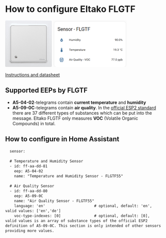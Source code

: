 # How to configure Eltako FLGTF

<img src="./FLGTF55-wg.jpg" height="150">
<img src="./FLGTF-HA-View.png" height="150">

[Instructions and datasheet](https://www.eltako.com/fileadmin/downloads/en/_bedienung/FLGTF55_30055520-2_gb.pdf)

## Supported EEPs by FLGTF
* **A5-04-02**-telegrams contain **current temperature** and **humidity**
* **A5-09-0C**-telegrams contain **air quality**. In the [official ESP2 standard](https://www.enocean-alliance.org/wp-content/uploads/2017/05/EnOcean_Equipment_Profiles_EEP_v2.6.7_public.pdf) there are 37 different types of substances which can be put into the message. 
  Eltako FLGTF only measures **⁠VOC⁠** (Volatile Organic Compounds) in total.

## How to configure in Home Assistant

```
  sensor:

  # Temperature and Humidity Sensor
  - id: ff-aa-dd-81
    eep: A5-04-02
    name: "Temperature and Humidity Sensor - FLGTF55"

  # Air Quality Sensor
  - id: ff-aa-dd-80
    eep: A5-09-0C
    name: "Air Quality Sensor - FLGTF55"
    language: 'en'                      # optional, default: 'en', valid values: ['en','de']
    voc-type-indexes: [0]               # optional, default: [0], valid values is an array of substance types of the official ESP2 definition of A5-09-0C. This section is only intended of other sensors providing more values.
    
```